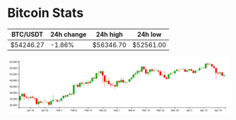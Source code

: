 # Bitcoin Stats

BTC/USDT|24h change|24h high|24h low|
|---|---|---|---|
|$54246.27|-1.86%|$56346.70|$52561.00|

<img src="./chart.svg">
